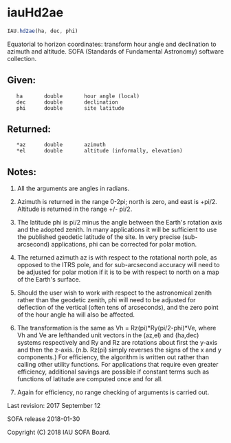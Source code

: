 # iauHd2ae

```js
IAU.hd2ae(ha, dec, phi)
```

Equatorial to horizon coordinates:  transform hour angle and
declination to azimuth and altitude.
SOFA (Standards of Fundamental Astronomy) software collection.


## Given:
```
   ha       double       hour angle (local)
   dec      double       declination
   phi      double       site latitude
```

## Returned:
```
   *az      double       azimuth
   *el      double       altitude (informally, elevation)
```

## Notes:

1)  All the arguments are angles in radians.

2)  Azimuth is returned in the range 0-2pi;  north is zero, and east
    is +pi/2.  Altitude is returned in the range +/- pi/2.

3)  The latitude phi is pi/2 minus the angle between the Earth's
    rotation axis and the adopted zenith.  In many applications it
    will be sufficient to use the published geodetic latitude of the
    site.  In very precise (sub-arcsecond) applications, phi can be
    corrected for polar motion.

4)  The returned azimuth az is with respect to the rotational north
    pole, as opposed to the ITRS pole, and for sub-arcsecond
    accuracy will need to be adjusted for polar motion if it is to
    be with respect to north on a map of the Earth's surface.

5)  Should the user wish to work with respect to the astronomical
    zenith rather than the geodetic zenith, phi will need to be
    adjusted for deflection of the vertical (often tens of
    arcseconds), and the zero point of the hour angle ha will also
    be affected.

6)  The transformation is the same as Vh = Rz(pi)*Ry(pi/2-phi)*Ve,
    where Vh and Ve are lefthanded unit vectors in the (az,el) and
    (ha,dec) systems respectively and Ry and Rz are rotations about
    first the y-axis and then the z-axis.  (n.b. Rz(pi) simply
    reverses the signs of the x and y components.)  For efficiency,
    the algorithm is written out rather than calling other utility
    functions.  For applications that require even greater
    efficiency, additional savings are possible if constant terms
    such as functions of latitude are computed once and for all.

7)  Again for efficiency, no range checking of arguments is carried
    out.

Last revision:   2017 September 12

SOFA release 2018-01-30

Copyright (C) 2018 IAU SOFA Board.